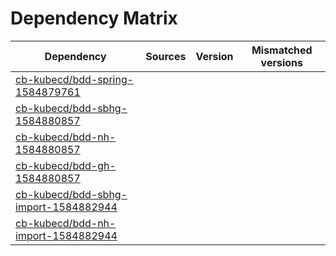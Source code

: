 # Dependency Matrix

Dependency | Sources | Version | Mismatched versions
---------- | ------- | ------- | -------------------
[cb-kubecd/bdd-spring-1584879761](https://github.com/cb-kubecd/bdd-spring-1584879761.git) |  | []() | 
[cb-kubecd/bdd-sbhg-1584880857](https://github.com/cb-kubecd/bdd-sbhg-1584880857.git) |  | []() | 
[cb-kubecd/bdd-nh-1584880857](https://github.com/cb-kubecd/bdd-nh-1584880857.git) |  | []() | 
[cb-kubecd/bdd-gh-1584880857](https://github.com/cb-kubecd/bdd-gh-1584880857.git) |  | []() | 
[cb-kubecd/bdd-sbhg-import-1584882944](https://github.com/cb-kubecd/bdd-sbhg-import-1584882944.git) |  | []() | 
[cb-kubecd/bdd-nh-import-1584882944](https://github.com/cb-kubecd/bdd-nh-import-1584882944.git) |  | []() | 
